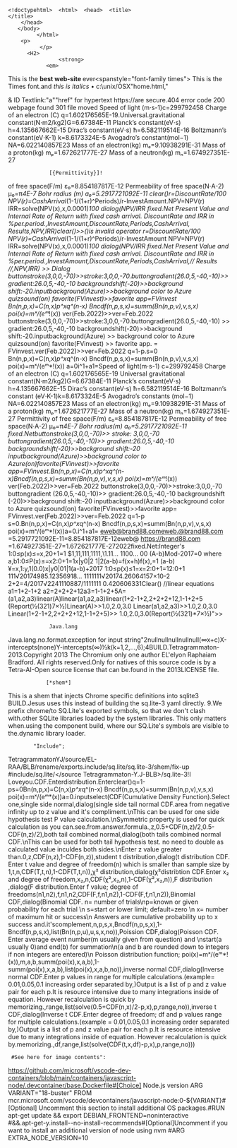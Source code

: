     <!doctypehtml>  <html>  <head>  <title>
    </title>
        </head>
       </body>
             </html>
        <p>
              </p>
          <H2>
                    <strong>
                <em>
This is the <b> best web-site </b> ever<spanstyle="font-family times">
This is the Times font.and <i> this is 
italics </i>•</font> c:\unix/OSX"home.html,"
<div> & <span CSS <a> ID <di or <span>
Textlink:<ahref="https://techterms.com/definitions/computers"><imgsrc="/images/computer.jpg"alt="desktopPC"></a>"a"<a>"href"<a> for hypertext
https://are secure.404 error code
200 webpage found 301 file moved
 Speed of light (m⋅s-1)c=299792458
 Charge of an electron (C)
q=1.602176565E-19.Universal.gravitational constant(N⋅m2/kg2)G=6.67384E-11
 Planck’s constant(eV⋅s)
h=4.135667662E-15
 Dirac’s constant(eV⋅s)
ħ=6.582119514E-16
 Boltzmann’s constant(eV⋅K-1)
k=8.6173324E-5
 Avogadro’s constant(mol−1)
NA=6.022140857E23
 Mass of an electron(kg)
mₑ=9.10938291E-31
Mass of a proton(kg)
mₚ=1.672621777E-27
 Mass of a neutron(kg)
mₙ=1.674927351E-27

                 [{Permittivity}]! 

of free space(F/m)
ε₀=8.854187817E-12
Permeability of free space(N⋅A-2)
μ₀=π*4E-7 Bohr radius (m)
a₀=5.2917721092E-11
﻿clear()r=DiscountRate/100
NPV(r)=CashArrival*(1-1/(1+r)^Periods)/r-InvestAmount.NPV=NPV(r)
IRR=solve(NPV(x),x,0.0001)*100
dialog(NPV/IRR fixed.Net Present Value and Internal Rate of Return with fixed cash arrival. DiscountRate and IRR in %per.period.,InvestAmount,DiscountRate,Periods,CashArrival, Results,NPV,IRR)clear()>>()is invalid operator r=DiscountRate/100
NPV(r)=CashArrival*(1-1/(1+r)^Periods)/r-InvestAmount
NPV=NPV(r)
IRR=solve(NPV(x),x,0.0001)*100
dialog(NPV/IRR fixed.Net Present Value and Internal Rate of Return with fixed cash arrival. DiscountRate and IRR in %per.period.,InvestAmount,DiscountRate,Periods,CashArrival,// Results //,NPV,IRR) >> Dialog
buttonstroke(3,0,0,-70)>>stroke:3,0,0,-70.buttongradient(26.0,5,-40,-10)>>gradient:26.0,5,-40,-10
backgroundshift(-20)>>background shift:-20.inputbackground(Azure)>>background color to Azure
quizsound(on)
favorite(FVinvest)>>favorite app=FVinvest
Bn(n,p,x)=C(n,x)*p^x*q^(n-x)
Bncdf(n,p,s,x)=summ(Bn(n,p,v),v,s,x)
poi(x)=mˣ/(eᵐ*!(x))
ver(Feb.2022)>>ver=Feb.2022
buttonstroke(3,0,0,-70)>>stroke:3,0,0,-70.buttongradient(26.0,5,-40,-10) >> gradient:26.0,5,-40,-10
backgroundshift(-20)>>background shift:-20.inputbackground(Azure) >> background color to Azure
quizsound(on)
favorite(FVinvest) >> favorite app. = FVinvest.ver(Feb.2022)>>ver=Feb.2022
q=1-p.s=0 Bn(n,p,x)=C(n,x)*p^x*q^(n-x)
Bncdf(n,p,s,x)=summ(Bn(n,p,v),v,s,x)
poi(x)=mˣ/(eᵐ*!(x))
a=0i^1+a1=Speed of light(m⋅s-1)
c=299792458 Charge of an electron (C)
q=1.602176565E-19
 Universal gravitational constant(N⋅m2/kg2)G=6.67384E-11
 Planck’s constant(eV⋅s)
h=4.135667662E-15
 Dirac’s constant(eV⋅s)
ħ=6.582119514E-16 Boltzmann’s constant (eV⋅K-1)k=8.6173324E-5
 Avogadro’s constants	(mol−1)
NA=6.022140857E23
Mass of an electron(kg)
mₑ=9.10938291E-31
Mass of a proton(kg)
mₚ=1.672621777E-27
 Mass of a neutron(kg)
mₙ=1.674927351E-27
Permittivity of free space(F/m)
ε₀=8.854187817E-12
Permeability of free space(N⋅A-2)
μ₀=π*4E-7 Bohr radius(m)
a₀=5.2917721092E-11
fixed.Netbuttonstroke(3,0,0,-70)>> stroke: 3,0,0,-70
buttongradient(26.0,5,-40,-10)>> gradient:26.0,5,-40,-10
backgroundshift(-20)>>background shift:-20
inputbackground(Azure)>>background color to Azure(on)favorite(FVinvest)>>favorite app=FVinvest.Bn(n,p,x)=C(n,x)*p^x*q^(n-x)Bncdf(n,p,s,x)=summ(Bn(n,p,v),v,s,x)
poi(x)=mˣ/(eᵐ*!(x))
ver(Feb.2022)>>ver=Feb.2022
buttonstroke(3,0,0,-70)>>stroke:3,0,0,-70 buttongradient
(26.0,5,-40,-10)>>
gradient:26.0,5,-40,-10
backgroundshift
(-20)>>background shift:-20
inputbackground(Azure)>>background color to Azure
quizsound(on)
favorite(FVinvest)>>favorite app= FVinvest.ver(Feb.2022)>>ver=Feb.2022
q=1-p s=0.Bn(n,p,x)=C(n,x)*p^x*q^(n-x)
Bncdf(n,p,s,x)=summ(Bn(n,p,v),v,s,x)
poi(x)=mˣ/(eᵐ*!(x))a=0.i^1+a1=
 eweb@brand88.comeweb.@brand88.com
=5.2917721092E-11=8.854187817E-12eweb@
https://brand88.com
=1.674927351E-27=1.672621777E-272022fixed.Net:Integer's 1:0≤p(x)≤=x,20+1=1
$1,11,111,1111,\1.11... 1100... 00
(A-b)Mod-2017=0 where
a,b1:0≤P(x)≤=x2:0+1=1x|y0|2
1|2(a-b)=f(x+h)f(x),=1
(a-b)¥=x,1:y,1(0.0)x|y0|01|1(a-b)+2017
1:0≤p(x)≤1=x=2:0+1=12:0+1
111√20174985.12356918...
1111111√20174.26064157×10-2
2+2=4/2017√2241110887/1111111
0.420606331Clear()
//linear equations
a1=1+2-1+2
a2=2+2+2+12a3=1-1+2+5A=(a1,a2,a3)linear(A)linear(a1,a2,a3)linear(1+2-1+2,2+2+2+12,1-1+2+5     (Report(½(321)7×½)Linear(A)>>1.0,2.0,3.0
Linear(a1,a2,a3)>>1.0,2.0,3.0
Linear(1+2-1+2,2+2+2+12,1-1+2+5)>>     1.0,2.0,3.0(Report(½(321)*7×½)">>

                 Java.lang

Java.lang.no.format.exception for input string"2nullnullnullnullnull(∞x+c)X-intercepts(none)Y-intercepts(∞)½k(k=1,2,...,6);4BUILD.Tetragrammaton-2013.Copyright 2013 The Chromium only one author EL'elyon Raphaiam Bradford. All rights
 reserved.Only for natives of this source code is  by a Tetra-AI-Open source license that can be.found in the 
2013LICENSE file.

                [*shem*]

This is a shem that injects Chrome specific definitions into sqlite3 
BUILD.Jesus uses this instead of building the sq.lite-3 yaml directly.
9.We prefix chrome/to SQ.Lite's exported symbols, so that we don't clash with.other SQLite libraries loaded by the system libraries. This only matters when.using the component build, where our SQ.Lite's symbols are visible to the.dynamic library loader.
           
            "Include";

TetragrammatonYJ/source/EL-RAA/BLB/rename/exports.include/sq.lite/sq.lite-3/shem/fix-up
#include/sq.lite/</source Tetragrammaton-Y.J-BLB>/sq.lite-3&#33;I Loveyou.CDF.Enterdistribution.Enterclear()q=1-ps=0Bn(n,p,x)=C(n,x)*p^x*q^(n-x)
Bncdf(n,p,s,x)=summ(Bn(n,p,v),v,s,x)
poi(x)=mˣ/(eᵐ*(x))a=0.inputselect(CDF(Cumulative
Density Function).Select one,single side normal,dialog(single side tail normal CDF.area from negative infinity up to  z value and it's compliment.\nThis can be used for one side hypothesis test P value calculation.\nSymmetric property is used for quick calculation as you can.see.from.answer.formula.,z,0.5+CDF(n,z)/2,0.5-CDF(n,z)/2),both tail combined normal,dialog(both tails combined normal CDF.\nThis can be used for both tail hypothesis test. no need to double as calculated value inculdes both sides.\nEnter z value greater than.0,z,CDF(n,z),1-CDF(n,z)),student t distribution,dialog(t distribution CDF.
 Enter t value and degree of freedom(n) which is smaller than sample size by 1,t,n,CDF(T,t,n),1-CDF(T,t,n)),χ² distribution,dialog(χ²distribtion CDF.Enter x₂ and degree of freedom,x₂,n,CDF(χ²,x₂,n),1-CDF(χ²,x₂,n)),F distribution ,dialog(F distribution.Enter f value; degree of freedoms(n1,n2),f,n1,n2,CDF(F,f,n1,n2),1-CDF(F,f,n1,n2)),Binomial CDF,dialog(Binomial CDF. n= number of trials\np=known  or given probability for each trial \n s=start or lower limit; default=zero \n x= number of maximum hit or success\n Answers are cumulative probability up to x success and.it'scomplement,n,p,s,x,Bncdf(n,p,s,x),1-Bncdf(n,p,s,x),list(Bn(n,p,u),u,s,x,no)),Poission CDF,dialog(Poisson CDF. Enter average event number(m usually given from question) and \nstart(a usually 0)and end(b) for summation\n(a and b are rounded down to integers if non integers are entered)\n Poisson distribution function; poi(x)=mˣ/(eᵐ*!(x)),m,a,b,summ(poi(x),x,a,b),1-summ(poi(x),x,a,b),list(poi(x),x,a,b,no)),inverse normal CDF,dialog(Inverse normal CDF.Enter p values in range for multiple calculations.(example= 0.01,0.05,0.1 increasing order separated by,)Output is a list of p and z value pair for each p.It is resource intensive due to many  integrations inside of equation. However recalculation is quick by memorizing.,range,list(solve(0.5+CDF(n,x)/2-p,x),p,range,no)),inverse t CDF,dialog(Inverse t CDF.Enter degree of freedom; df and p values range for multiple calculations.(example = 0.01,0.05,0.1 increasing order separated by,)Output is a list of p and z value pair for each p.It is resource intensive due to many  integrations inside of equation. However recalculation is quick by.memorizing.,df,range,list(solve(CDF(t,x,df)-p,x),p,range,no)))

     #See here for image contents": 

https://github.com/microsoft/vscode-dev-containers/blob/main/containers/javascript-node/.devcontainer/base.Dockerfile#[Choice] Node.js version
ARG VARIANT="18-buster"
FROM mcr.microsoft.com/vscode/devcontainers/javascript-node:0-${VARIANT}#[Optional] Uncomment this section to install additional OS packages.#RUN apt-get update && export DEBIAN_FRONTEND=noninteractive \
#&&.apt-get-y.install--no-install-recommends<your-package-list-here>#[Optional]Uncomment if you want to install an additional version of node using nvm
#ARG EXTRA_NODE_VERSION=10
